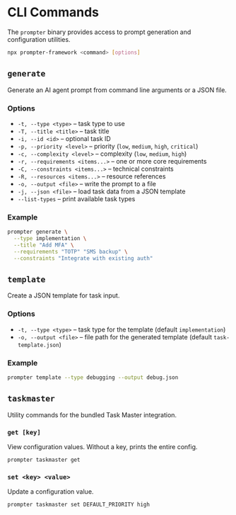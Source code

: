 # CLI Commands

The `prompter` binary provides access to prompt generation and configuration utilities.

```bash
npx prompter-framework <command> [options]
```

## `generate`

Generate an AI agent prompt from command line arguments or a JSON file.

### Options

- `-t, --type <type>` – task type to use
- `-T, --title <title>` – task title
- `-i, --id <id>` – optional task ID
- `-p, --priority <level>` – priority (`low`, `medium`, `high`, `critical`)
- `-c, --complexity <level>` – complexity (`low`, `medium`, `high`)
- `-r, --requirements <items...>` – one or more core requirements
- `-C, --constraints <items...>` – technical constraints
- `-R, --resources <items...>` – resource references
- `-o, --output <file>` – write the prompt to a file
- `-j, --json <file>` – load task data from a JSON template
- `--list-types` – print available task types

### Example

```bash
prompter generate \
  --type implementation \
  --title "Add MFA" \
  --requirements "TOTP" "SMS backup" \
  --constraints "Integrate with existing auth"
```

## `template`

Create a JSON template for task input.

### Options

- `-t, --type <type>` – task type for the template (default `implementation`)
- `-o, --output <file>` – file path for the generated template (default `task-template.json`)

### Example

```bash
prompter template --type debugging --output debug.json
```

## `taskmaster`

Utility commands for the bundled Task Master integration.

### `get [key]`

View configuration values. Without a key, prints the entire config.

```bash
prompter taskmaster get
```

### `set <key> <value>`

Update a configuration value.

```bash
prompter taskmaster set DEFAULT_PRIORITY high
```
